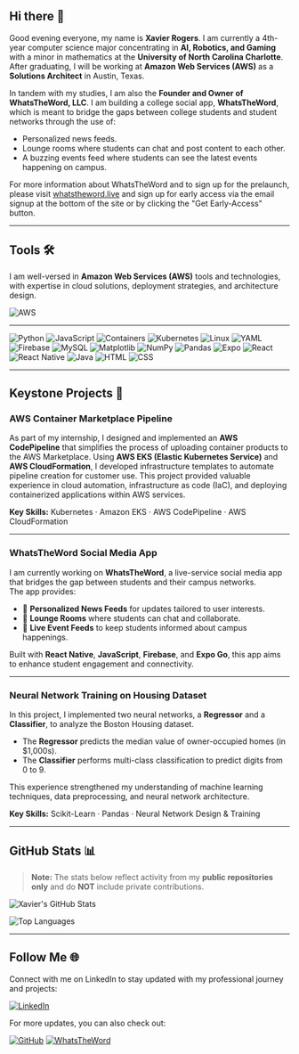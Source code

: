 ## Hi there 👋

Good evening everyone, my name is **Xavier Rogers**. I am currently a 4th-year computer science major concentrating in **AI, Robotics, and Gaming** with a minor in mathematics at the **University of North Carolina Charlotte**. After graduating, I will be working at **Amazon Web Services (AWS)** as a **Solutions Architect** in Austin, Texas.

In tandem with my studies, I am also the **Founder and Owner of WhatsTheWord, LLC**. I am building a college social app, **WhatsTheWord**, which is meant to bridge the gaps between college students and student networks through the use of:

- Personalized news feeds.
- Lounge rooms where students can chat and post content to each other.
- A buzzing events feed where students can see the latest events happening on campus.

For more information about WhatsTheWord and to sign up for the prelaunch, please visit [whatstheword.live](https://whatstheword.live) and sign up for early access via the email signup at the bottom of the site or by clicking the "Get Early-Access" button.

---

## Tools 🛠️

I am well-versed in **Amazon Web Services (AWS)** tools and technologies, with expertise in cloud solutions, deployment strategies, and architecture design.

![AWS](https://img.shields.io/badge/AWS-%23FF9900.svg?style=for-the-badge&logo=amazon-web-services&logoColor=white)

---

![Python](https://img.shields.io/badge/Python-3776AB?style=for-the-badge&logo=python&logoColor=white)
![JavaScript](https://img.shields.io/badge/JavaScript-F7DF1E?style=for-the-badge&logo=javascript&logoColor=black)
![Containers](https://img.shields.io/badge/Containers-2496ED?style=for-the-badge&logo=docker&logoColor=white)
![Kubernetes](https://img.shields.io/badge/Kubernetes-326CE5?style=for-the-badge&logo=kubernetes&logoColor=white)
![Linux](https://img.shields.io/badge/Linux-FCC624?style=for-the-badge&logo=linux&logoColor=black)
![YAML](https://img.shields.io/badge/YAML-000000?style=for-the-badge&logo=yaml&logoColor=white)
![Firebase](https://img.shields.io/badge/Firebase-039BE5?style=for-the-badge&logo=Firebase&logoColor=white)
![MySQL](https://img.shields.io/badge/MySQL-4479A1?style=for-the-badge&logo=mysql&logoColor=fff)
![Matplotlib](https://custom-icon-badges.demolab.com/badge/Matplotlib-71D291?style=for-the-badge&logo=matplotlib&logoColor=fff)
![NumPy](https://img.shields.io/badge/NumPy-4DABCF?style=for-the-badge&logo=numpy&logoColor=fff)
![Pandas](https://img.shields.io/badge/Pandas-150458?style=for-the-badge&logo=pandas&logoColor=fff)
![Expo](https://img.shields.io/badge/Expo-000020?style=for-the-badge&logo=expo&logoColor=fff)
![React](https://img.shields.io/badge/React-%2320232a.svg?style=for-the-badge&logo=react&logoColor=%2361DAFB)
![React Native](https://img.shields.io/badge/React_Native-%2320232a.svg?style=for-the-badge&logo=react&logoColor=%2361DAFB)
![Java](https://img.shields.io/badge/Java-%23ED8B00.svg?logo=openjdk&style=for-the-badge&logoColor=white)
![HTML](https://img.shields.io/badge/HTML-%23E34F26.svg?logo=html5&style=for-the-badge&logoColor=white)
![CSS](https://img.shields.io/badge/CSS-1572B6?logo=css3&style=for-the-badge&logoColor=fff)

---

## Keystone Projects 🌟

### AWS Container Marketplace Pipeline  
As part of my internship, I designed and implemented an **AWS CodePipeline** that simplifies the process of uploading container products to the AWS Marketplace. Using **AWS EKS (Elastic Kubernetes Service)** and **AWS CloudFormation**, I developed infrastructure templates to automate pipeline creation for customer use. This project provided valuable experience in cloud automation, infrastructure as code (IaC), and deploying containerized applications within AWS services.  

**Key Skills:** Kubernetes · Amazon EKS · AWS CodePipeline · AWS CloudFormation  

---

### WhatsTheWord Social Media App  
I am currently working on **WhatsTheWord**, a live-service social media app that bridges the gap between students and their campus networks.  
The app provides:  
- 📃 **Personalized News Feeds** for updates tailored to user interests.  
- 💬 **Lounge Rooms** where students can chat and collaborate.  
- 📅 **Live Event Feeds** to keep students informed about campus happenings.  

Built with **React Native**, **JavaScript**, **Firebase**, and **Expo Go**, this app aims to enhance student engagement and connectivity.  

---

### Neural Network Training on Housing Dataset  
In this project, I implemented two neural networks, a **Regressor** and a **Classifier**, to analyze the Boston Housing dataset.  
- The **Regressor** predicts the median value of owner-occupied homes (in $1,000s).  
- The **Classifier** performs multi-class classification to predict digits from 0 to 9.  

This experience strengthened my understanding of machine learning techniques, data preprocessing, and neural network architecture.  

**Key Skills:** Scikit-Learn · Pandas · Neural Network Design & Training  

---

## GitHub Stats 📊

> **Note:** The stats below reflect activity from my **public repositories only** and do **NOT** include private contributions.

![Xavier's GitHub Stats](https://github-readme-stats.vercel.app/api?username=Astroid45&show_icons=true&theme=radical)

![Top Languages](https://github-readme-stats.vercel.app/api/top-langs/?username=Astroid45&layout=compact&theme=radical)

---

## Follow Me 🌐

Connect with me on LinkedIn to stay updated with my professional journey and projects:

[![LinkedIn](https://custom-icon-badges.demolab.com/badge/LinkedIn-0A66C2?style=for-the-badge&logo=linkedin-white&logoColor=fff)](https://www.linkedin.com/in/xrogers45/)

For more updates, you can also check out:

[![GitHub](https://img.shields.io/badge/GitHub-181717?style=for-the-badge&logo=github&logoColor=white)](https://github.com/Astroid45)  [![WhatsTheWord](https://img.shields.io/badge/WhatsTheWord-%23000000.svg?style=for-the-badge&logo=globe&logoColor=white)](https://whatstheword.live)
